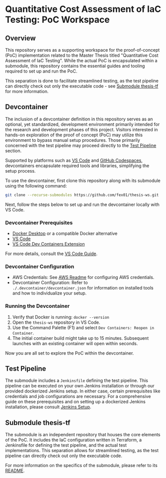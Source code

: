 # Quantitative Cost Assessment of IaC Testing: PoC Workspace

## Overview

This repository serves as a supporting workspace for the proof-of-concept (PoC) implementation related to the Master Thesis titled "Quantitative Cost Assessment of IaC Testing".
While the actual PoC is encapsulated within a submodule, this repository contains the essential guides and tooling required to set up and run the PoC.

This separation is done to facilitate streamlined testing, as the test pipeline can directly check out only the executable code - see [Submodule thesis-tf](#submodule-thesis-tf) for more information.

## Devcontainer

The inclusion of a devcontainer definition in this repository serves as an optional, yet standardized, development environment primarily intended for the research and development phases of this project. Visitors interested in hands-on exploration of the proof of concept (PoC) may utilize this environment to bypass manual setup procedures. Those primarily concerned with the test pipeline may proceed directly to the [Test Pipeline](#test-pipeline) section.

Supported by platforms such as [VS Code](https://code.visualstudio.com/docs/devcontainers/containers) and [GitHub Codespaces](https://docs.github.com/en/codespaces/setting-up-your-project-for-codespaces/adding-a-dev-container-configuration/introduction-to-dev-containers), devcontainers encapsulate required tools and libraries, simplifying the setup process.

To use the devcontainer, first clone this repository along with its submodule using the following command:

```bash
git clone --recurse-submodules https://github.com/fex01/thesis-ws.git
```

Next, follow the steps below to set up and run the devcontainer locally with VS Code.

### Devcontainer Prerequisites

- [Docker Desktop](https://www.docker.com/products/docker-desktop) or a compatible Docker alternative
- [VS Code](https://code.visualstudio.com)
- [VS Code Dev Containers Extension](https://marketplace.visualstudio.com/items?itemName=ms-vscode-remote.remote-containers)

For more details, consult the [VS Code Guide](https://code.visualstudio.com/docs/devcontainers/tutorial).

### Devcontainer Configuration

- AWS Credentials: See [AWS Readme](./.aws/README.md) for configuring AWS credentials.
- Devcontainer Configuration: Refer to `./.devcontainer/devcontainer.json` for information on installed tools and how to individualize your setup.

### Running the Devcontainer

1. Verify that Docker is running: `docker --version`
2. Open the `thesis-ws` repository in VS Code.
3. Use the Command Palette (F1) and select `Dev Containers: Reopen in Container`.
4. The initial container build might take up to 15 minutes. Subsequent launches with an existing container will open within seconds.

Now you are all set to explore the PoC within the devcontainer.

## Test Pipeline

The submodule includes a `Jenkinsfile` defining the test pipeline.
This pipeline can be executed on your own Jenkins installation or through our provided dockerized Jenkins setup.
In either case, certain prerequisites like credentials and job configurations are necessary.
For a comprehensive guide on these prerequisites and on setting up a dockerized Jenkins installation, please consult [Jenkins Setup](./jenkins/README.md).

## Submodule thesis-tf

The submodule is an independent repository that houses the core elements of the PoC.
It includes the IaC configuration written in Terraform, a Jenkinsfile for defining the test pipeline, and the actual test implementations.
This separation allows for streamlined testing, as the test pipeline can directly check out only the executable code.

For more information on the specifics of the submodule, please refer to its [README](./terraform/README.md).
